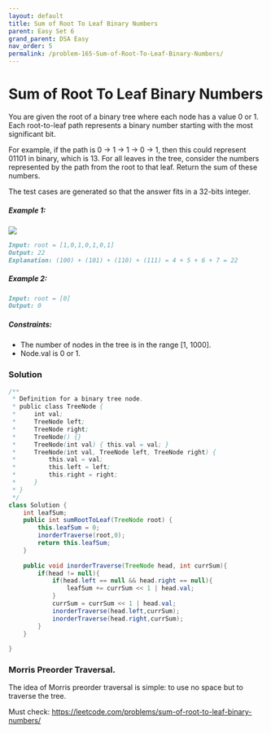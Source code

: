 ```yaml
---
layout: default
title: Sum of Root To Leaf Binary Numbers
parent: Easy Set 6
grand_parent: DSA Easy
nav_order: 5
permalink: /problem-165-Sum-of-Root-To-Leaf-Binary-Numbers/
---
```

# Sum of Root To Leaf Binary Numbers

You are given the root of a binary tree where each node has a value 0 or 1. Each root-to-leaf path represents a binary number starting with the most significant bit.

For example, if the path is 0 -> 1 -> 1 -> 0 -> 1, then this could represent 01101 in binary, which is 13.
For all leaves in the tree, consider the numbers represented by the path from the root to that leaf. Return the sum of these numbers.

The test cases are generated so that the answer fits in a 32-bits integer.

##### Example 1:
![](../../assets/images/ds/sum-of-root-to-leaf-binary-numbers.png)
```markdown
Input: root = [1,0,1,0,1,0,1]
Output: 22
Explanation: (100) + (101) + (110) + (111) = 4 + 5 + 6 + 7 = 22
```
##### Example 2:
```markdown
Input: root = [0]
Output: 0
```
##### Constraints:
* The number of nodes in the tree is in the range [1, 1000].
* Node.val is 0 or 1.

### Solution
```java
/**
 * Definition for a binary tree node.
 * public class TreeNode {
 *     int val;
 *     TreeNode left;
 *     TreeNode right;
 *     TreeNode() {}
 *     TreeNode(int val) { this.val = val; }
 *     TreeNode(int val, TreeNode left, TreeNode right) {
 *         this.val = val;
 *         this.left = left;
 *         this.right = right;
 *     }
 * }
 */
class Solution {
    int leafSum;
    public int sumRootToLeaf(TreeNode root) {
        this.leafSum = 0;
        inorderTraverse(root,0);
        return this.leafSum;
    }
    
    public void inorderTraverse(TreeNode head, int currSum){
        if(head != null){
            if(head.left == null && head.right == null){
                leafSum += currSum << 1 | head.val;
            }
            currSum = currSum << 1 | head.val;
            inorderTraverse(head.left,currSum);
            inorderTraverse(head.right,currSum);
        }
    }
    
}
```
### Morris Preorder Traversal. 
The idea of Morris preorder traversal is simple: to use no space but to traverse the tree.

Must check: https://leetcode.com/problems/sum-of-root-to-leaf-binary-numbers/

